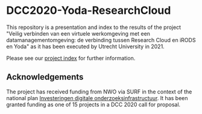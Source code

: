 # DCC2020-Yoda-ResearchCloud
This repository is a presentation and index to the results
of the project "Veilig verbinden van een virtuele werkomgeving met een
datamanagementomgeving: de verbinding tussen Research Cloud
en iRODS en Yoda" as it has been executed by Utrecht University in 2021.

Please see our [project index](https://utrechtuniversity.github.io/DCC2020-Yoda-ResearchCloud/)
for further information.


## Acknowledgements
The project has received funding from NWO via SURF in the context
of the national plan [Investeringen digitale onderzoeksinfrastructuur](https://www.rijksoverheid.nl/binaries/rijksoverheid/documenten/rapporten/2019/10/01/uitvoeringsplan-investeringen-digitale-onderzoeksinfrastructuur/16825243-uitvoeringsplan-investeringen-digitale-onderzoeksinfrastructuur-nwo.pdf).
It has been granted funding as one of 15 projects in a DCC 2020 call for proposal.

